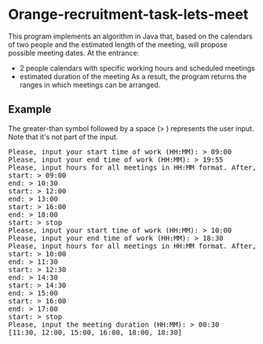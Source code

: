 # Orange-recruitment-task-lets-meet

This program implements an algorithm in Java that, based on the calendars of two people and the estimated length of the meeting, will propose possible meeting dates.
At the entrance:
- 2 people calendars with specific working hours and scheduled meetings
- estimated duration of the meeting
As a result, the program returns the ranges in which meetings can be arranged.

## Example

The greater-than symbol followed by a space (> ) represents the user input. Note that it's not part of the input.

<pre>
Please, input your start time of work (HH:MM): > 09:00
Please, input your end time of work (HH:MM): > 19:55
Please, input hours for all meetings in HH:MM format. After, input STOP
start: > 09:00
end: > 10:30
start: > 12:00
end: > 13:00
start: > 16:00
end: > 18:00
start: > stop
Please, input your start time of work (HH:MM): > 10:00
Please, input your end time of work (HH:MM): > 18:30
Please, input hours for all meetings in HH:MM format. After, input STOP
start: > 10:00
end: > 11:30
start: > 12:30
end: > 14:30
start: > 14:30
end: > 15:00
start: > 16:00
end: > 17:00
start: > stop
Please, input the meeting duration (HH:MM): > 00:30
[11:30, 12:00, 15:00, 16:00, 18:00, 18:30]
</pre>